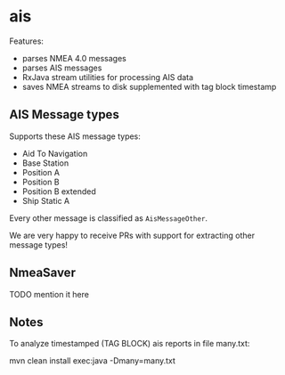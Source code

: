 ais
=========

Features:

* parses NMEA 4.0 messages
* parses AIS messages
* RxJava stream utilities for processing AIS data
* saves NMEA streams to disk supplemented with tag block timestamp

AIS Message types
-------------------

Supports these AIS message types:

* Aid To Navigation
* Base Station
* Position A
* Position B
* Position B extended
* Ship Static A

Every other message is classified as ```AisMessageOther```. 

We are very happy to receive PRs with support for extracting other message types!

NmeaSaver
-----------
TODO mention it here

Notes
---------
To analyze timestamped (TAG BLOCK) ais reports in file many.txt:

  mvn clean install exec:java -Dmany=many.txt



